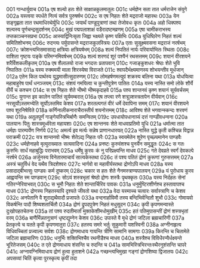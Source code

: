 001  गान्धार्युवाच
001a एष शल्यो हतः शेते साक्षान्नकुलमातुलः
001c धर्मज्ञेन सता तात धर्मराजेन संयुगे
002a यस्त्वया स्पर्धते नित्यं सर्वत्र पुरुषर्षभ
002c स एष निहतः शेते मद्रराजो महारथः
003a येन सङ्गृह्णता तात रथमाधिरथेर्युधि
003c जयार्थं पाण्डुपुत्राणां तथा तेजोवधः कृतः
004a अहो धिक्पश्य शल्यस्य पूर्णचन्द्रसुदर्शनम्
004c मुखं पद्मपलाशाक्षं वडैरादष्टमव्रणम्
005a एषा चामीकराभस्य तप्तकाञ्चनसप्रभा
005c आस्याद्विनिःसृता जिह्वा भक्ष्यते कृष्ण पक्षिभिः
006a युधिष्ठिरेण निहतं शल्यं समितिशोभनम्
006c रुदन्त्यः पर्युपासन्ते मद्रराजकुलस्त्रियः
007a एताः सुसूक्ष्मवसना मद्रराजं नरर्षभम्
007c क्रोशन्त्यभिसमासाद्य क्षत्रियाः क्षत्रियर्षभम्
008a शल्यं निपतितं नार्यः परिवार्याभितः स्थिताः
008c वाशिता गृष्टयः पङ्के परिमग्नमिवर्षभम्
009a शल्यं शरणदं शूरं पश्यैनं रथसत्तमम्
009c शयानं वीरशयने शरैर्विशकलीकृतम्
010a एष शैलालयो राजा भगदत्तः प्रतापवान्
010c गजाङ्कुशधरः श्रेष्ठः शेते भुवि निपातितः
011a यस्य रुक्ममयी माला शिरस्येषा विराजते
011c श्वापदैर्भक्ष्यमाणस्य शोभयन्तीव मूर्धजान्
012a एतेन किल पार्थस्य युद्धमासीत्सुदारुणम्
012c लोमहर्षणमत्युग्रं शक्रस्य बलिना यथा
013a योधयित्वा महाबाहुरेष पार्थं धनञ्जयम्
013c संशयं गमयित्वा च कुन्तीपुत्रेण पातितः
014a यस्य नास्ति समो लोके शौर्ये वीर्ये च कश्चन
014c स एष निहतः शेते भीष्मो भीष्मकृदाहवे
015a पश्य शान्तनवं कृष्ण शयानं सूर्यवर्चसम्
015c युगान्त इव कालेन पातितं सूर्यमम्बरात्
016a एष तप्त्वा रणे शत्रूञ्शस्त्रतापेन वीर्यवान्
016c नरसूर्योऽस्तमभ्येति सूर्योऽस्तमिव केशव
017a शरतल्पगतं वीरं धर्मे देवापिना समम्
017c शयानं वीरशयने पश्य शूरनिषेविते
018a कर्णिनालीकनाराचैरास्तीर्य शयनोत्तमम्
018c आविश्य शेते भगवान्स्कन्दः शरवणं यथा
019a अतूलपूर्णं गाङ्गेयस्त्रिभिर्बाणैः समन्वितम्
019c उपधायोपधानाग्र्यं दत्तं गाण्डीवधन्वना
020a पालयानः पितुः शास्त्रमूर्ध्वरेता महायशाः
020c एष शान्तनवः शेते माधवाप्रतिमो युधि
021a धर्मात्मा तात धर्मज्ञः पारम्पर्येण निर्णये
021c अमर्त्य इव मर्त्यः सन्नेष प्राणानधारयत्
022a नास्ति युद्धे कृती कश्चिन्न विद्वान्न पराक्रमी
022c यत्र शान्तनवो भीष्मः शेतेऽद्य निहतः परैः
023a स्वयमेतेन शूरेण पृच्छ्यमानेन पाण्डवैः
023c धर्मज्ञेनाहवे मृत्युराख्यातः सत्यवादिना
024a प्रनष्टः कुरुवंशश्च पुनर्येन समुद्धृतः
024c स गतः कुरुभिः सार्धं महाबुद्धिः पराभवम्
025a धर्मेषु कुरवः कं नु परिप्रक्ष्यन्ति माधव
025c गते देवव्रते स्वर्गं देवकल्पे नरर्षभे
026a अर्जुनस्य विनेतारमाचार्यं सात्यकेस्तथा
026c तं पश्य पतितं द्रोणं कुरूणां गुरुसत्तमम्
027a अस्त्रं चतुर्विधं वेद यथैव त्रिदशेश्वरः
027c भार्गवो वा महावीर्यस्तथा द्रोणोऽपि माधव
028a यस्य प्रसादाद्बीभत्सुः पाण्डवः कर्म दुष्करम्
028c चकार स हतः शेते नैनमस्त्राण्यपालयन्
029a यं पुरोधाय कुरव आह्वयन्ति स्म पाण्डवान्
029c सोऽयं शस्त्रभृतां श्रेष्ठो द्रोणः शस्त्रैः पृथक्कृतः
030a यस्य निर्दहतः सेनां गतिरग्नेरिवाभवत्
030c स भूमौ निहतः शेते शान्तार्चिरिव पावकः
031a धनुर्मुष्टिरशीर्णश्च हस्तावापश्च माधव
031c द्रोणस्य निहतस्यापि दृश्यते जीवतो यथा
032a वेदा यस्माच्च चत्वारः सर्वास्त्राणि च केशव
032c अनपेतानि वै शूराद्यथैवादौ प्रजापतेः
033a वन्दनार्हाविमौ तस्य बन्दिभिर्वन्दितौ शुभौ
033c गोमायवो विकर्षन्ति पादौ शिष्यशतार्चितौ
034a द्रोणं द्रुपदपुत्रेण निहतं मधुसूदन
034c कृपी कृपणमन्वास्ते दुःखोपहतचेतना
035a तां पश्य रुदतीमार्तां मुक्तकेशीमधोमुखीम्
035c हतं पतिमुपासन्तीं द्रोणं शस्त्रभृतां वरम्
036a बाणैर्भिन्नतनुत्राणं धृष्टद्युम्नेन केशव
036c उपास्ते वै मृधे द्रोणं जटिला ब्रह्मचारिणी
037a प्रेतकृत्ये च यतते कृपी कृपणमातुरा
037c हतस्य समरे भर्तुः सुकुमारी यशस्विनी
038a अग्नीनाहृत्य विधिवच्चितां प्रज्वाल्य सर्वशः
038c द्रोणमाधाय गायन्ति त्रीणि सामानि सामगाः
039a किरन्ति च चितामेते जटिला ब्रह्मचारिणः
039c धनुर्भिः शक्तिभिश्चैव रथनीडैश्च माधव
040a शस्त्रैश्च विविधैरन्यैर्धक्ष्यन्ते भूरितेजसम्
040c त एते द्रोणमाधाय शंसन्ति च रुदन्ति च
041a सामभिस्त्रिभिरन्तःस्थैरनुशंसन्ति चापरे
041c अग्नावग्निमिवाधाय द्रोणं हुत्वा हुताशने
042a गच्छन्त्यभिमुखा गङ्गां द्रोणशिष्या द्विजातयः
042c अपसव्यां चितिं कृत्वा पुरस्कृत्य कृपीं तदा

